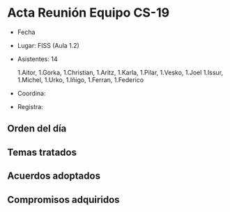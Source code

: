 # Acta Reunión Equipo CS-19

- Fecha
- Lugar: FISS (Aula 1.2)
- Asistentes: 14

    1.Aitor, 
    1.Gorka, 
    1.Christian, 
    1.Aritz,
    1.Karla,
    1.Pilar, 
    1.Vesko, 
    1.Joel
    1.Issur, 
    1.Michel, 
    1.Urko, 
    1.Iñigo, 
    1.Ferran, 
    1.Federico

- Coordina: 
- Registra: 
 

## Orden del día
## Temas tratados
## Acuerdos adoptados
## Compromisos adquiridos

